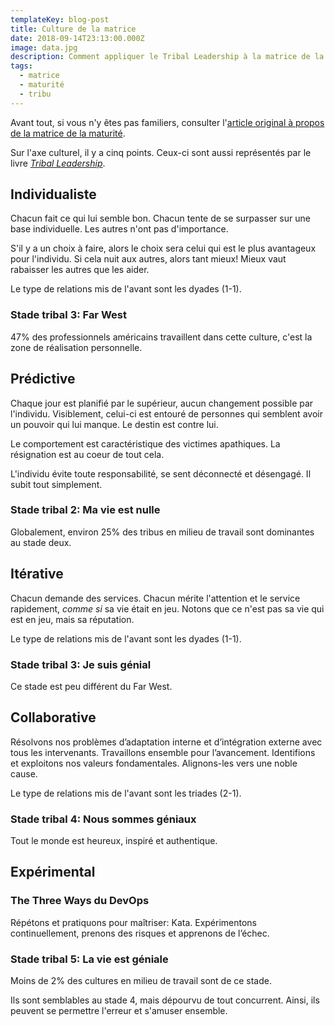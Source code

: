 ```yaml
---
templateKey: blog-post
title: Culture de la matrice
date: 2018-09-14T23:13:00.000Z
image: data.jpg
description: Comment appliquer le Tribal Leadership à la matrice de la maturité.
tags:
  - matrice
  - maturité
  - tribu
---
```


Avant tout, si vous n'y êtes pas familiers, consulter l'[article original à propos de la matrice de la maturité](/matrice-de-maturite/).

Sur l'axe culturel, il y a cinq points.
Ceux-ci sont aussi représentés par le livre [_Tribal Leadership_](https://www.triballeadership.net/).

## Individualiste

Chacun fait ce qui lui semble bon.
Chacun tente de se surpasser sur une base individuelle. Les autres n'ont pas d'importance.

S'il y a un choix à faire, alors le choix sera celui qui est le plus avantageux pour l'individu.
Si cela nuit aux autres, alors tant mieux!
Mieux vaut rabaisser les autres que les aider.

Le type de relations mis de l'avant sont les dyades (1-1).

### Stade tribal 3: Far West

47% des professionnels américains travaillent dans cette culture, c'est la zone de réalisation personnelle.

## Prédictive

Chaque jour est planifié par le supérieur, aucun changement possible par l'individu.
Visiblement, celui-ci est entouré de personnes qui semblent avoir un pouvoir qui lui manque.
Le destin est contre lui.

Le comportement est caractéristique des victimes apathiques.
La résignation est au coeur de tout cela.

L'individu évite toute responsabilité, se sent déconnecté et désengagé.
Il subit tout simplement.

### Stade tribal 2: Ma vie est nulle

Globalement, environ 25% des tribus en milieu de travail sont dominantes au stade deux.

## Itérative

Chacun demande des services.
Chacun mérite l'attention et le service rapidement, _comme si_ sa vie était en jeu.
Notons que ce n'est pas sa vie qui est en jeu, mais sa réputation.

Le type de relations mis de l'avant sont les dyades (1-1).

### Stade tribal 3: Je suis génial

Ce stade est peu différent du Far West.

## Collaborative

Résolvons nos problèmes d’adaptation interne et d’intégration externe avec tous les intervenants.
Travaillons ensemble pour l’avancement.
Identifions et exploitons nos valeurs fondamentales.
Alignons-les vers une noble cause.

Le type de relations mis de l'avant sont les triades (2-1).

### Stade tribal 4: Nous sommes géniaux

Tout le monde est heureux, inspiré et authentique.

## Expérimental

### The Three Ways du DevOps

Répétons et pratiquons pour maîtriser: Kata.
Expérimentons continuellement, prenons des risques et apprenons de l’échec.

### Stade tribal 5: La vie est géniale

Moins de 2% des cultures en milieu de travail sont de ce stade.

Ils sont semblables au stade 4, mais dépourvu de tout concurrent.
Ainsi, ils peuvent se permettre l'erreur et s'amuser ensemble.
